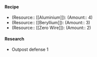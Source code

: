 #### Recipe
- (Resource:: [[Aluminium]]): (Amount:: 4)
- (Resource:: [[Beryllium]]): (Amount:: 3)
- (Resource:: [[Zero Wire]]): (Amount:: 2)

#### Research
- Outpost defense 1